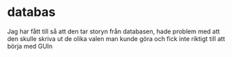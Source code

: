 # databas
Jag har fått till så att den tar storyn från databasen, hade problem med att den skulle skriva ut de olika valen man kunde göra och fick inte riktigt till att börja med GUIn
